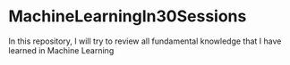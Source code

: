 # MachineLearningIn30Sessions
In this repository, I will try to review all fundamental knowledge that I have learned in Machine Learning
